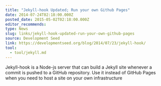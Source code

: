 ```yaml
---
title: "Jekyll-hook Updated; Run your own Github Pages"
date: 2014-07-24T02:18:00.000Z
posted_date: 2015-05-02T02:18:00.000Z
editor_recommends:
type: News
slug: links/jekyll-hook-updated-run-your-own-github-pages
source: Development Seed
link: https://developmentseed.org/blog/2014/07/23/jekyll-hook/
tool:
  - tool/jekyll.md
---
```

Jekyll-hook is a Node-js server that can build a Jekyll site whenever a commit is pushed to a GitHub repository. Use it instead of GitHub Pages when you need to host a site on your own infrastructure



